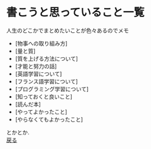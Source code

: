 # 書こうと思っていること一覧

人生のどこかでまとめたいことが色々あるのでメモ  

- [物事への取り組み方]
- [量と質]
- [質を上げる方法について]
- [才能と努力の話]
- [英語学習について]
- [フランス語学習について]
- [プログラミング学習について]
- [知っておくと良いこと]
- [読んだ本]
- [やってよかったこと]
- [やらなくてもよかったこと]

とかとか.  
[戻る](./introduction.md)
